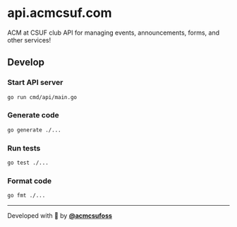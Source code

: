 # api.acmcsuf.com

ACM at CSUF club API for managing events, announcements, forms, and other services!

## Develop

### Start API server

```sh
go run cmd/api/main.go
```

### Generate code

```sh
go generate ./...
```

### Run tests

```sh
go test ./...
```

### Format code

```sh
go fmt ./...
```

---

Developed with 💚 by [**@acmcsufoss**](https://github.com/acmcsufoss)
